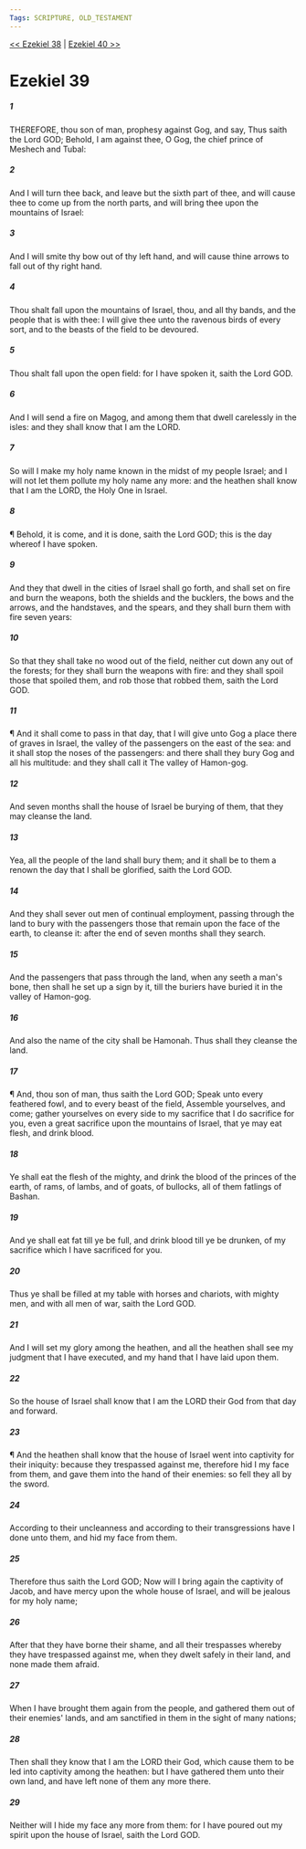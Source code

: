 ```yaml
---
Tags: SCRIPTURE, OLD_TESTAMENT
---
```


[<< Ezekiel 38](OLD_TESTAMENT/26_Ezekiel/Ezekiel_38.md) | [Ezekiel 40 >>](OLD_TESTAMENT/26_Ezekiel/Ezekiel_40.md)

# Ezekiel 39

##### 1

THEREFORE, thou son of man, prophesy against Gog, and say, Thus saith the Lord GOD; Behold, I am against thee, O Gog, the chief prince of Meshech and Tubal:

##### 2

And I will turn thee back, and leave but the sixth part of thee, and will cause thee to come up from the north parts, and will bring thee upon the mountains of Israel:

##### 3

And I will smite thy bow out of thy left hand, and will cause thine arrows to fall out of thy right hand.

##### 4

Thou shalt fall upon the mountains of Israel, thou, and all thy bands, and the people that is with thee: I will give thee unto the ravenous birds of every sort, and to the beasts of the field to be devoured.

##### 5

Thou shalt fall upon the open field: for I have spoken it, saith the Lord GOD.

##### 6

And I will send a fire on Magog, and among them that dwell carelessly in the isles: and they shall know that I am the LORD.

##### 7

So will I make my holy name known in the midst of my people Israel; and I will not let them pollute my holy name any more: and the heathen shall know that I am the LORD, the Holy One in Israel.

##### 8

¶ Behold, it is come, and it is done, saith the Lord GOD; this is the day whereof I have spoken.

##### 9

And they that dwell in the cities of Israel shall go forth, and shall set on fire and burn the weapons, both the shields and the bucklers, the bows and the arrows, and the handstaves, and the spears, and they shall burn them with fire seven years:

##### 10

So that they shall take no wood out of the field, neither cut down any out of the forests; for they shall burn the weapons with fire: and they shall spoil those that spoiled them, and rob those that robbed them, saith the Lord GOD.

##### 11

¶ And it shall come to pass in that day, that I will give unto Gog a place there of graves in Israel, the valley of the passengers on the east of the sea: and it shall stop the noses of the passengers: and there shall they bury Gog and all his multitude: and they shall call it The valley of Hamon-gog.

##### 12

And seven months shall the house of Israel be burying of them, that they may cleanse the land.

##### 13

Yea, all the people of the land shall bury them; and it shall be to them a renown the day that I shall be glorified, saith the Lord GOD.

##### 14

And they shall sever out men of continual employment, passing through the land to bury with the passengers those that remain upon the face of the earth, to cleanse it: after the end of seven months shall they search.

##### 15

And the passengers that pass through the land, when any seeth a man's bone, then shall he set up a sign by it, till the buriers have buried it in the valley of Hamon-gog.

##### 16

And also the name of the city shall be Hamonah. Thus shall they cleanse the land.

##### 17

¶ And, thou son of man, thus saith the Lord GOD; Speak unto every feathered fowl, and to every beast of the field, Assemble yourselves, and come; gather yourselves on every side to my sacrifice that I do sacrifice for you, even a great sacrifice upon the mountains of Israel, that ye may eat flesh, and drink blood.

##### 18

Ye shall eat the flesh of the mighty, and drink the blood of the princes of the earth, of rams, of lambs, and of goats, of bullocks, all of them fatlings of Bashan.

##### 19

And ye shall eat fat till ye be full, and drink blood till ye be drunken, of my sacrifice which I have sacrificed for you.

##### 20

Thus ye shall be filled at my table with horses and chariots, with mighty men, and with all men of war, saith the Lord GOD.

##### 21

And I will set my glory among the heathen, and all the heathen shall see my judgment that I have executed, and my hand that I have laid upon them.

##### 22

So the house of Israel shall know that I am the LORD their God from that day and forward.

##### 23

¶ And the heathen shall know that the house of Israel went into captivity for their iniquity: because they trespassed against me, therefore hid I my face from them, and gave them into the hand of their enemies: so fell they all by the sword.

##### 24

According to their uncleanness and according to their transgressions have I done unto them, and hid my face from them.

##### 25

Therefore thus saith the Lord GOD; Now will I bring again the captivity of Jacob, and have mercy upon the whole house of Israel, and will be jealous for my holy name;

##### 26

After that they have borne their shame, and all their trespasses whereby they have trespassed against me, when they dwelt safely in their land, and none made them afraid.

##### 27

When I have brought them again from the people, and gathered them out of their enemies' lands, and am sanctified in them in the sight of many nations;

##### 28

Then shall they know that I am the LORD their God, which cause them to be led into captivity among the heathen: but I have gathered them unto their own land, and have left none of them any more there.

##### 29

Neither will I hide my face any more from them: for I have poured out my spirit upon the house of Israel, saith the Lord GOD.
